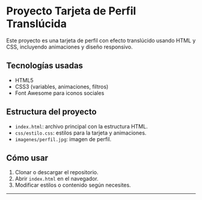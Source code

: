 # Proyecto Tarjeta de Perfil Translúcida

Este proyecto es una tarjeta de perfil con efecto translúcido usando HTML y CSS, incluyendo animaciones y diseño responsivo.

## Tecnologías usadas

- HTML5
- CSS3 (variables, animaciones, filtros)
- Font Awesome para iconos sociales

## Estructura del proyecto

- `index.html`: archivo principal con la estructura HTML.
- `css/estilo.css`: estilos para la tarjeta y animaciones.
- `imagenes/perfil.jpg`: imagen de perfil.

## Cómo usar

1. Clonar o descargar el repositorio.
2. Abrir `index.html` en el navegador.
3. Modificar estilos o contenido según necesites.

---
